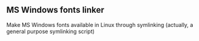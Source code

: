 ## MS Windows fonts linker ##
Make MS Windows fonts available in Linux through symlinking (actually, a general purpose symlinking script)
